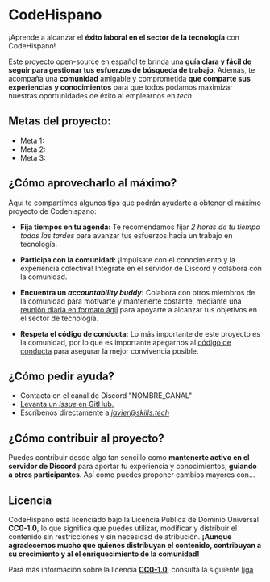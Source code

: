 # CodeHispano

¡Aprende a alcanzar el **éxito laboral en el sector de la tecnología** con CodeHispano!

Este proyecto open-source en español te brinda una **guía clara y fácil de seguir para gestionar tus esfuerzos de búsqueda de trabajo**. Además, te acompaña una **comunidad** amigable y comprometida **que comparte sus experiencias y conocimientos** para que todos podamos maximizar nuestras oportunidades de éxito al emplearnos en *tech*.

## Metas del proyecto:

* Meta 1: 
* Meta 2:
* Meta 3:

## ¿Cómo aprovecharlo al máximo?

Aquí te compartimos algunos tips que podrán ayudarte a obtener el máximo proyecto de Codehispano:

* **Fija tiempos en tu agenda:** Te recomendamos fijar *2 horas de tu tiempo todas las tardes* para avanzar tus esfuerzos hacia un trabajo en tecnología. 

* **Participa con la comunidad:** ¡Impúlsate con el conocimiento y la experiencia colectiva! Intégrate en el servidor de Discord y colabora con la comunidad.

* **Encuentra un *accountability buddy*:**  Colabora con otros miembros de la comunidad para motivarte y mantenerte costante, mediante una [reunión diaria en formato ágil](https://www.atlassian.com/es/agile/scrum/standups) para apoyarte a alcanzar tus objetivos en el sector de tecnología.

* **Respeta el código de conducta:** Lo más importante de este proyecto es la comunidad, por lo que es importante apegarnos al [código de conducta](https://www.contributor-covenant.org/es/version/2/1/code_of_conduct/) para asegurar la mejor convivencia posible. 

## ¿Cómo pedir ayuda?

* Contacta en el canal de Discord "NOMBRE_CANAL"
* [Levanta un *issue* en GitHub.](https://docs.github.com/es/issues/tracking-your-work-with-issues/creating-an-issue)
* Escríbenos directamente a *[javier@skills.tech](javier@skills.tech)*

## ¿Cómo contribuir al proyecto?

Puedes contribuir desde algo tan sencillo como **mantenerte activo en el servidor de Discord** para aportar tu experiencia y conocimientos, **guiando a otros participantes**. Así como puedes proponer cambios mayores con...

## Licencia

CodeHispano está licenciado bajo la Licencia Pública de Dominio Universal **CC0-1.0**, lo que significa que puedes utilizar, modificar y distribuir el contenido sin restricciones y sin necesidad de atribución. **¡Aunque agradecemos mucho que quienes distribuyan el contenido, contribuyan a su crecimiento y al el enriquecimiento de la comunidad!**

Para más información sobre la licencia **[CC0-1.0](https://creativecommons.org/publicdomain/zero/1.0/)**, consulta la siguiente [liga](https://creativecommons.org/publicdomain/zero/1.0/)
